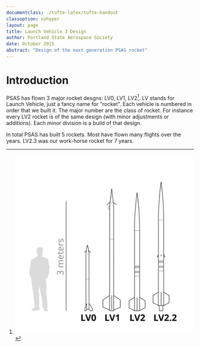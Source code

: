 ```yaml
---
documentclass: ./tufte-latex/tufte-handout
classoption: nohyper
layout: page
title: Launch Vehicle 3 Design
author: Portland State Aerospace Society
date: October 2015
abstract: "Design of the next generation PSAS rocket"
---
```



Introduction
================================================================================

PSAS has flown 3 major rocket desgns: LV0, LV1, LV2[^1]. LV stands for Launch Vehicle, just a fancy name for "rocket". Each vehicle is numbered in order that we built it. The major number are the class of rocket. For instance every LV2 rocket is of the same design (with minor adjustments or additions). Each minor division is a build of that design.

In total PSAS has built 5 rockets. Most have flown many flights over the years. LV2.3 was our work-horse rocket for 7 years.

[^1]: ![Comparison of past rocket designs](images/lanch_vehicles.svg)
